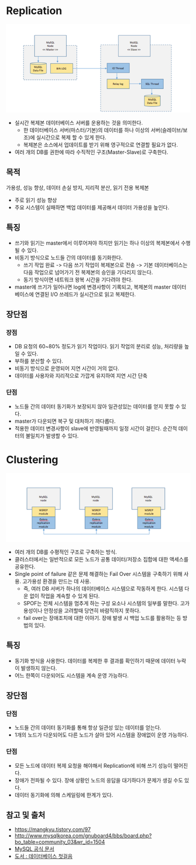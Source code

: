 Replication
===
![](images/replication.png)
- 실시간 복제본 데이터베이스 서버를 운용하는 것을 의미한다.
  - 한 데이터베이스 서버(마스터/기본)의 데이터를 하나 이상의 서버(슬레이브/보조)에 실시간으로 복제 할 수 있게 한다.
  - 복제본은 소스에서 업데이트를 받기 위해 영구적으로 연결할 필요가 없다.
- 여러 개의 DB를 권한에 따라 수직적인 구조(Master-Slave)로 구축한다. 

## 목적
가용성, 성능 향상, 데이터 손실 방지, 지리적 분산, 읽기 전용 복제본
- 주로 읽기 성능 향상
- 주요 시스템이 실패하면 백업 데이터를 제공해서 데이터 가용성을 높인다.

## 특징
- 쓰기와 읽기는 master에서 이루어져야 하지만 읽기는 하나 이상의 복제본에서 수행될 수 있다.
- 비동기 방식으로 노드들 간의 데이터를 동기화한다.
  - 쓰기 작업 완료 -> 다음 쓰기 작업이 복제본으로 전송 -> 기본 데이터베이스는 다음 작업으로 넘어가기 전 복제본의 승인을 기다리지 않는다.
  - 동기 방식이면 네트워크 왕복 시간을 기다려야 한다.
- master에 쓰기가 일어나면 log에 변경사항이 기록되고, 복제본의 master 데이터베이스에 연결된 I/O 쓰레드가 실시간으로 읽고 복제한다.
## 장단점
### 장점
- DB 요청의 60~80% 정도가 읽기 작업이다. 읽기 작업의 분리로 성능, 처리량을 높일 수 있다.
- 부하를 분산할 수 있다.
- 비동기 방식으로 운영되어 지연 시간이 거의 없다.
- 데이터를 사용자와 지리적으로 가깝게 유지하여 지연 시간 단축
### 단점
- 노드들 간의 데이터 동기화가 보장되지 않아 일관성있는 데이터를 얻지 못할 수 있다.
- master가 다운되면 복구 및 대처하기 까다롭다.
- 적용한 데이터 변경사항이 slave에 반영될때까지 일정 시간이 걸린다. 순간적 데이터의 불일치가 발생할 수 있다.

# Clustering
![](images/clustering.png)
- 여러 개의 DB를 수평적인 구조로 구축하는 방식.
- 클러스터에서는 일반적으로 모든 노드가 공통 데이터/저장소 집합에 대한 액세스를 공유한다.
- Single point of failure 같은 문제 해결하는 Fail Over 시스템을 구축하기 위해 사용. 고가용성 환경을 만드는 데 사용.
  - 즉, 여러 DB 서버가 하나의 데이터베이스 시스템으로 작동하게 한다. 시스템 다운 없이 작업을 계속할 수 있게 된다.
  - SPOF는 전체 시스템을 멈추게 하는 구성 요소나 시스템의 일부를 말한다. 고가용성이나 안정성을 고려할때 당연히 바람직하지 못하다.
  - fail over는 장애조치에 대한 이야기. 장애 발생 시 백업 노드를 활용하는 등 방법의 있다.
## 특징
- 동기화 방식을 사용한다. 데이터를 복제한 후 결과를 확인하기 때문에 데이터 누락이 발생하지 않는다.
- 어느 한쪽이 다운되어도 시스템을 계속 운영 가능하다.

## 장단점
### 단점
- 노드들 간의 데이터 동기화를 통해 항상 일관성 있는 데이터를 얻는다.
- 1개의 노드가 다운되어도 다른 노드가 살아 있어 시스템을 장애없이 운영 가능하다.
### 단점
- 모든 노드에 데이터 복제 요청을 해야해서 Replication에 비해 쓰기 성능이 떨어진다.
- 장애가 전파될 수 있다. 장애 상황인 노드의 응답을 대기하다가 문제가 생길 수도 있다.
- 데이터 동기화에 의해 스케일링에 한계가 있다.

## 참고 및 출처
- https://mangkyu.tistory.com/97
- http://www.mysqlkorea.com/gnuboard4/bbs/board.php?bo_table=community_03&wr_id=1504
- [MySQL 공식 문서](https://dev.mysql.com/doc/refman/8.0/en/replication.html)
- [도서 : 데이터베이스 첫걸음](https://www.yes24.com/Product/Goods/32613394)